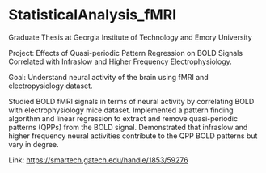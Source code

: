 # StatisticalAnalysis_fMRI
Graduate Thesis at Georgia Institute of Technology and Emory University

Project: Effects of Quasi-periodic Pattern Regression on BOLD Signals Correlated with Infraslow and Higher Frequency Electrophysiology.

Goal: Understand neural activity of the brain using fMRI and electropysiology dataset.

Studied BOLD fMRI signals in terms of neural activity by correlating BOLD with electrophysiology mice dataset. Implemented a pattern finding algorithm and linear regression to extract and remove quasi-periodic patterns (QPPs) from the BOLD signal. Demonstrated that infraslow and higher frequency neural activities contribute to the QPP BOLD patterns but vary in degree.

Link: https://smartech.gatech.edu/handle/1853/59276
